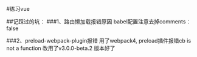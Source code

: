 #练习vue

##记踩过的坑：
###1、路由懒加载报错原因
babel配置注意去掉comments：false

###2、preload-webpack-plugin报错
用了webpack4, preload插件报错cb is not a function
改用了v3.0.0-beta.2 版本好了

